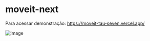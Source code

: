 # moveit-next

Para acessar demonstração: https://moveit-tau-seven.vercel.app/

![image](https://user-images.githubusercontent.com/78916702/137540836-26306888-8a84-4df9-a1ef-543668065588.png)
